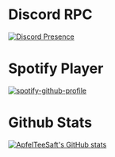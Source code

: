 # Discord RPC </br>
[![Discord Presence](https://lanyard.cnrad.dev/api/785963795834732656?idleMessage=eating,afk%20or%20sleeping)](https://discord.com/users/785963795834732656)</br>
# Spotify Player </br>
[![spotify-github-profile](https://spotify-github-profile.vercel.app/api/view?uid=rnk35i03w7n4usd5tzccdd7lv&cover_image=true&theme=novatorem&show_offline=false&background_color=121212&interchange=false&bar_color=53b14f&bar_color_cover=false)](https://spotify-github-profile.vercel.app/api/view?uid=rnk35i03w7n4usd5tzccdd7lv&redirect=true)</br>
# Github Stats </br>
[![ApfelTeeSaft's GitHub stats](https://github-readme-stats.vercel.app/api?username=ApfelTeeSaft&theme=highcontrast&show_icons=true)](https://github.com/anuraghazra/github-readme-stats)</br>
